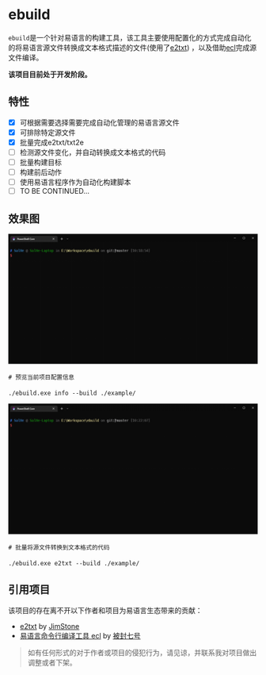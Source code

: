 # ebuild

`ebuild`是一个针对易语言的构建工具，该工具主要使用配置化的方式完成自动化的将易语言源文件转换成文本格式描述的文件(使用了[e2txt](http://e2ee.jimstone.com.cn/downloads/))
，以及借助[ecl](https://bbs.125.la/forum.php?mod=viewthread&tid=14553929&highlight=ecl)完成源文件编译。

**该项目目前处于开发阶段。**

## 特性

- [x] 可根据需要选择需要完成自动化管理的易语言源文件
- [x] 可排除特定源文件
- [x] 批量完成e2txt/txt2e
- [ ] 检测源文件变化，并自动转换成文本格式的代码
- [ ] 批量构建目标
- [ ] 构建前后动作
- [ ] 使用易语言程序作为自动化构建脚本
- [ ] TO BE CONTINUED...

## 效果图

![查看项目信息](./docs/imgs/info.gif)

```shell
# 预览当前项目配置信息

./ebuild.exe info --build ./example/
```

![E2TXT](./docs/imgs/e2txt.gif)
```shell
# 批量将源文件转换到文本格式的代码

./ebuild.exe e2txt --build ./example/
```

## 引用项目

该项目的存在离不开以下作者和项目为易语言生态带来的贡献：

- [e2txt](http://e2ee.jimstone.com.cn/) by [JimStone](http://e2ee.jimstone.com.cn/)
- [易语言命令行编译工具 ecl](https://bbs.125.la/forum.php?mod=viewthread&tid=14553929&highlight=ecl)
  by [被封七号](https://bbs.125.la/home.php?mod=space&uid=504218&do=thread&type=thread&view=me&from=space)

> 如有任何形式的对于作者或项目的侵犯行为，请见谅，并联系我对项目做出调整或者下架。